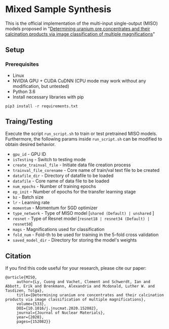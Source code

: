 
# Mixed Sample Synthesis
This is the official implementation of the multi-input single-output (MISO) models proposed in "<a href="https://doi.org/10.1016/j.jnucmat.2020.152082">Determining uranium ore concentrates and their calcination products via image classification of multiple magnifications</a>"

## Setup

### Prerequisites
- Linux
- NVIDIA GPU + CUDA CuDNN (CPU mode may work without any modification, but untested)
- Python 3.6
- Install necessary libraries with pip
```
pip3 install -r requirements.txt
```


## Traing/Testing
Execute the script `run_script.sh` to train or test pretrained MISO models. Furthermore, the following params inside `run_script.sh` can be modified to obtain desired behavior.
- `gpu_id` - GPU ID
- `isTesting` - Switch to testing mode
- `create_trainval_file` - Initiate data file creation process
- `trainval_file_corename` - Core name of train/val text file to be created
- `datafile_dir` - Directory of datafile to be loaded
- `datafile` - Core name of data file to be loaded
- `num_epochs` - Number of training epochs
- `ep_init` - Number of epochs for the transfer learning stage
- `bz` - Batch size
- `lr` - Learning rate
- `momentum` - Momentum for SGD optimizer    
- `type_network` - Type of MISO model [`shared (Default) | unshared` ]
- `resnet` - Type of Resnet model [`resnet18 | resnet34 (Default) | resnet50`]
- `mags` - Magnifications used for classification
- `fold_num` - Fold-th to be used for training in the 5-fold cross validation    
- `saved_model_dir` - Directory for storing the model's weights
    

## Citation
If you find this code useful for your research, please cite our paper:

```
@article{MISO, 
     author={Ly, Cuong and Vachet, Clement and Schwerdt, Ian and Abbott, Erik and Brenkmann, Alexandria and Mcdonald, Luther W. and Tasdizen, Tolga},
     title={Determining uranium ore concentrates and their calcination products via image classification of multiple magnifications}, 
     volume={533}, 
     DOI={10.1016/j.jnucmat.2020.152082}, 
     journal={Journal of Nuclear Materials}, 
     year={2020}, 
     pages={152082}} 
```

